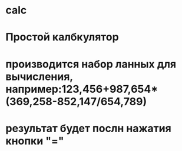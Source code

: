 # calc
# Простой калбкулятор
# производится набор ланных для вычисления, например:123,456+987,654*(369,258-852,147/654,789)
# результат будет послн нажатия кнопки "="
